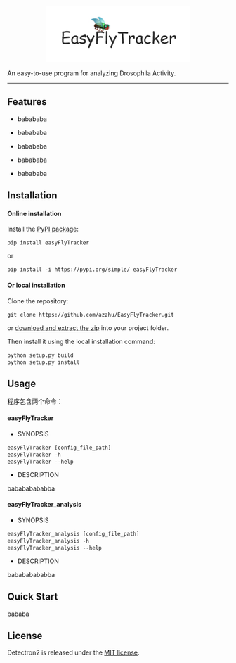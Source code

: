 
<div align='center'>

![logo](imgs/logo.jpg)
</div>


An easy-to-use program for analyzing Drosophila Activity.

---

## Features

* babababa

* babababa

* babababa

* babababa

* babababa

## Installation

#### Online installation

Install the [PyPI package](https://pypi.org/project/easyFlyTracker/):

```commandline
pip install easyFlyTracker
```

or

```commandline
pip install -i https://pypi.org/simple/ easyFlyTracker
```

#### Or local installation

Clone the repository:

```commandline
git clone https://github.com/azzhu/EasyFlyTracker.git
```

or [download and extract the zip](https://github.com/azzhu/EasyFlyTracker/archive/master.zip) into your project folder.

Then install it using the local installation command:

```commandline
python setup.py build
python setup.py install
```

## Usage

程序包含两个命令：

#### easyFlyTracker

* SYNOPSIS
```commandline
easyFlyTracker [config_file_path]
easyFlyTracker -h 
easyFlyTracker --help
```

* DESCRIPTION

babababababba

#### easyFlyTracker_analysis

* SYNOPSIS
```commandline
easyFlyTracker_analysis [config_file_path]
easyFlyTracker_analysis -h 
easyFlyTracker_analysis --help
```

* DESCRIPTION

babababababba

## Quick Start

bababa

## License

Detectron2 is released under the [MIT license](https://github.com/azzhu/EasyFlyTracker/blob/master/LICENSE).